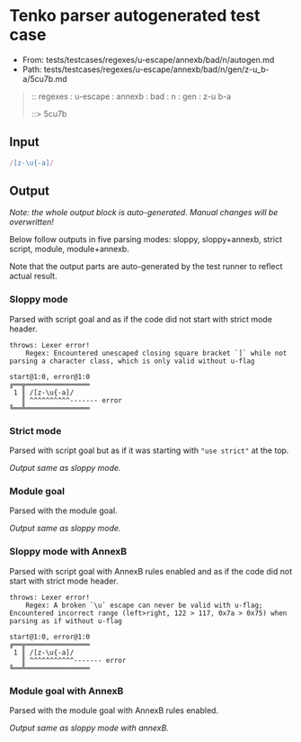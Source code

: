 # Tenko parser autogenerated test case

- From: tests/testcases/regexes/u-escape/annexb/bad/n/autogen.md
- Path: tests/testcases/regexes/u-escape/annexb/bad/n/gen/z-u_b-a/5cu7b.md

> :: regexes : u-escape : annexb : bad : n : gen : z-u b-a
>
> ::> 5cu7b

## Input


`````js
/[z-\u{-a]/
`````

## Output

_Note: the whole output block is auto-generated. Manual changes will be overwritten!_

Below follow outputs in five parsing modes: sloppy, sloppy+annexb, strict script, module, module+annexb.

Note that the output parts are auto-generated by the test runner to reflect actual result.

### Sloppy mode

Parsed with script goal and as if the code did not start with strict mode header.

`````
throws: Lexer error!
    Regex: Encountered unescaped closing square bracket `]` while not parsing a character class, which is only valid without u-flag

start@1:0, error@1:0
╔══╦════════════════
 1 ║ /[z-\u{-a]/
   ║ ^^^^^^^^^^------- error
╚══╩════════════════

`````

### Strict mode

Parsed with script goal but as if it was starting with `"use strict"` at the top.

_Output same as sloppy mode._

### Module goal

Parsed with the module goal.

_Output same as sloppy mode._

### Sloppy mode with AnnexB

Parsed with script goal with AnnexB rules enabled and as if the code did not start with strict mode header.

`````
throws: Lexer error!
    Regex: A broken `\u` escape can never be valid with u-flag; Encountered incorrect range (left>right, 122 > 117, 0x7a > 0x75) when parsing as if without u-flag

start@1:0, error@1:0
╔══╦════════════════
 1 ║ /[z-\u{-a]/
   ║ ^^^^^^^^^^^------- error
╚══╩════════════════

`````

### Module goal with AnnexB

Parsed with the module goal with AnnexB rules enabled.

_Output same as sloppy mode with annexB._
